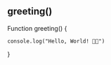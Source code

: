 ## greeting()

 Function greeting() {

    console.log("Hello, World! 👋🏻")

}

<!--

**Giuli0dk/giuli0dk** is a ✨ _special_ ✨ repository because its `README.md` (this file) appears on your GitHub profile.

- 🧑🏻 I'm Xhulio, Jr Frontend Developer

- 🎂 I'm 23y old

- 🛠️ My ambition is to become a Fullstack

- 📖 I'm currently learning Frontend

- >_ In the past I had studied Cybersecurity

- 📚 My plan for the future is to study Backend

- 🔭 I'm currently working on my personal projects

- 💬 Ask me about ...

- 📫 How to reach me: check my links in bio

- 🧑🏻‍💻 My Skills:

- 🐧 Linux & Shell

- 💻 VSCode

- 📂 VCS Git and GitHub

- </> HTML

- {} CSS

-. 🇯 🇸 JavaScript

- 🎨 Bootstrap

- ⚛️ React.js & Redux